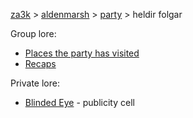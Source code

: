 [za3k](/) > [aldenmarsh](/aldenmarsh/) > [party](players1) > heldir folgar

Group lore:

- [Places the party has visited](visited)
- [Recaps](recap)

Private lore:

- [Blinded Eye](second_cell) - publicity cell
